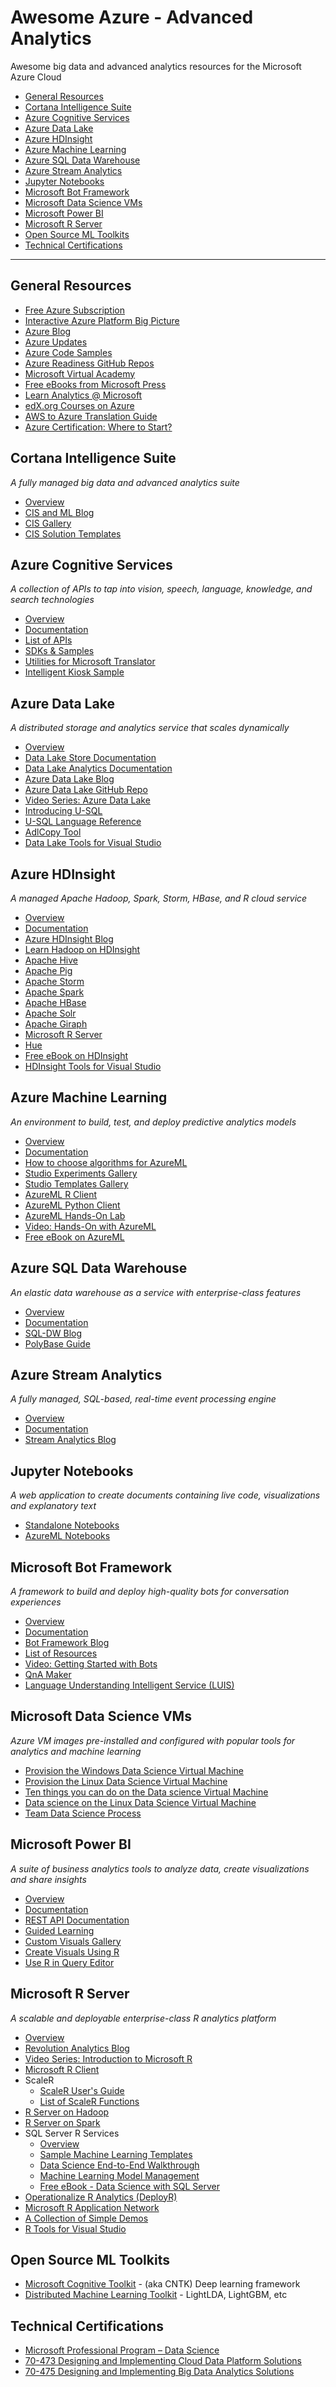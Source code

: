 # Awesome Azure - Advanced Analytics
Awesome big data and advanced analytics resources for the Microsoft Azure Cloud

- [General Resources](#general-resources)
- [Cortana Intelligence Suite](#cortana-intelligence-suite)
- [Azure Cognitive Services](#azure-cognitive-services)
- [Azure Data Lake](#azure-data-lake)
- [Azure HDInsight](#azure-hdinsight)
- [Azure Machine Learning](#azure-machine-learning)
- [Azure SQL Data Warehouse](#azure-sql-data-warehouse)
- [Azure Stream Analytics](#azure-stream-analytics)
- [Jupyter Notebooks](#jupyter-notebooks)
- [Microsoft Bot Framework](#microsoft-bot-framework)
- [Microsoft Data Science VMs](#microsoft-data-science-vms)
- [Microsoft Power BI](#microsoft-power-bi)
- [Microsoft R Server](#microsoft-r-server)
- [Open Source ML Toolkits](#open-source-ml-toolkits)
- [Technical Certifications](#technical-certifications)

- - -

## General Resources

* [Free Azure Subscription](https://azure.microsoft.com/en-us/free/)
* [Interactive Azure Platform Big Picture](http://azureplatform.azurewebsites.net/en-us/)
* [Azure Blog](https://azure.microsoft.com/en-us/blog/)
* [Azure Updates](https://azure.microsoft.com/en-us/updates/)
* [Azure Code Samples](https://azure.microsoft.com/en-us/documentation/samples/)
* [Azure Readiness GitHub Repos](https://github.com/Azure-Readiness)
* [Microsoft Virtual Academy](https://mva.microsoft.com/)
* [Free eBooks from Microsoft Press](https://mva.microsoft.com/ebooks)
* [Learn Analytics @ Microsoft](http://learnanalytics.microsoft.com/)
* [edX.org Courses on Azure](https://www.edx.org/course?search_query=azure)
* [AWS to Azure Translation Guide](https://azure.microsoft.com/en-us/campaigns/azure-vs-aws/mapping/)
* [Azure Certification: Where to Start?](https://buildazure.com/2016/09/29/azure-certification-where-to-start-2016-edition/)

## Cortana Intelligence Suite
*A fully managed big data and advanced analytics suite*

* [Overview](https://www.microsoft.com/en-us/cloud-platform/what-is-cortana-intelligence-suite)
* [CIS and ML Blog](https://blogs.technet.microsoft.com/machinelearning/)
* [CIS Gallery](https://gallery.cortanaintelligence.com/)
* [CIS Solution Templates](https://gallery.cortanaintelligence.com/solutions)

## Azure Cognitive Services
*A collection of APIs to tap into vision, speech, language, knowledge, and search technologies*

* [Overview](https://azure.microsoft.com/en-us/services/cognitive-services/)
* [Documentation](https://azure.microsoft.com/en-us/documentation/services/cognitive-services/)
* [List of APIs](https://www.microsoft.com/cognitive-services/en-us/apis)
* [SDKs & Samples](https://www.microsoft.com/cognitive-services/en-us/sdk-sample)
* [Utilities for Microsoft Translator](https://github.com/MicrosoftTranslator)
* [Intelligent Kiosk Sample](https://github.com/Microsoft/Cognitive-Samples-IntelligentKiosk)

## Azure Data Lake
*A distributed storage and analytics service that scales dynamically*

* [Overview](https://azure.microsoft.com/en-us/solutions/data-lake/)
* [Data Lake Store Documentation](https://azure.microsoft.com/en-us/documentation/services/data-lake-store/)
* [Data Lake Analytics Documentation](https://azure.microsoft.com/en-us/documentation/services/data-lake-analytics/)
* [Azure Data Lake Blog](https://blogs.msdn.microsoft.com/azuredatalake/)
* [Azure Data Lake GitHub Repo](https://github.com/Azure/AzureDataLake)
* [Video Series: Azure Data Lake](https://channel9.msdn.com/Series/AzureDataLake)
* [Introducing U-SQL](http://usql.io/)
* [U-SQL Language Reference](https://msdn.microsoft.com/en-US/library/azure/mt591959(Azure.100).aspx)
* [AdlCopy Tool](https://azure.microsoft.com/en-us/documentation/articles/data-lake-store-copy-data-azure-storage-blob/)
* [Data Lake Tools for Visual Studio](https://azure.microsoft.com/en-us/documentation/articles/data-lake-analytics-data-lake-tools-get-started/)

## Azure HDInsight
*A managed Apache Hadoop, Spark, Storm, HBase, and R cloud service*

* [Overview](https://azure.microsoft.com/en-in/services/hdinsight/)
* [Documentation](https://azure.microsoft.com/en-us/documentation/services/hdinsight/)
* [Azure HDInsight Blog](https://blogs.msdn.microsoft.com/azuredatalake/)
* [Learn Hadoop on HDInsight](https://azure.microsoft.com/en-us/documentation/learning-paths/hdinsight-self-guided-hadoop-training/)
* [Apache Hive](https://azure.microsoft.com/en-us/documentation/articles/hdinsight-use-hive/)
* [Apache Pig](https://azure.microsoft.com/en-us/documentation/articles/hdinsight-use-pig/)
* [Apache Storm](https://azure.microsoft.com/en-us/documentation/articles/hdinsight-storm-overview/)
* [Apache Spark](https://azure.microsoft.com/en-us/documentation/articles/hdinsight-apache-spark-overview/)
* [Apache HBase](https://azure.microsoft.com/en-us/documentation/articles/hdinsight-hbase-overview/)
* [Apache Solr](https://azure.microsoft.com/en-us/documentation/articles/hdinsight-hadoop-solr-install-linux/)
* [Apache Giraph](https://azure.microsoft.com/en-us/documentation/articles/hdinsight-hadoop-giraph-install-linux/)
* [Microsoft R Server](https://azure.microsoft.com/en-us/documentation/articles/hdinsight-hadoop-r-server-overview/)
* [Hue](https://azure.microsoft.com/en-us/documentation/articles/hdinsight-hadoop-hue-linux/)
* [Free eBook on HDInsight](https://blogs.msdn.microsoft.com/microsoft_press/2014/05/27/free-ebook-introducing-microsoft-azure-hdinsight/)
* [HDInsight Tools for Visual Studio](https://azure.microsoft.com/en-us/documentation/articles/hdinsight-hadoop-visual-studio-tools-get-started/)

## Azure Machine Learning
*An environment to build, test, and deploy predictive analytics models*

* [Overview](https://studio.azureml.net/)
* [Documentation](https://azure.microsoft.com/en-us/documentation/services/machine-learning/)
* [How to choose algorithms for AzureML](https://azure.microsoft.com/en-us/documentation/articles/machine-learning-algorithm-choice/)
* [Studio Experiments Gallery](https://gallery.cortanaintelligence.com/experiments)
* [Studio Templates Gallery](https://gallery.cortanaintelligence.com/Collection/Machine-Learning-Templates-with-Azure-ML-Studio-1)
* [AzureML R Client](https://github.com/RevolutionAnalytics/AzureML)
* [AzureML Python Client](https://github.com/Azure/Azure-MachineLearning-ClientLibrary-Python)
* [AzureML Hands-On Lab](https://github.com/Azure-Readiness/hol-azure-machine-learning)
* [Video: Hands-On with AzureML](https://mva.microsoft.com/en-US/training-courses/handson-with-azure-machine-learning-16638?l=2oXJxvJrC_506218965)
* [Free eBook on AzureML](https://blogs.msdn.microsoft.com/microsoft_press/2015/04/15/free-ebook-microsoft-azure-essentials-azure-machine-learning/)

## Azure SQL Data Warehouse
*An elastic data warehouse as a service with enterprise-class features*

* [Overview](https://azure.microsoft.com/en-us/services/sql-data-warehouse/)
* [Documentation](https://azure.microsoft.com/en-us/documentation/services/sql-data-warehouse/)
* [SQL-DW Blog](https://azure.microsoft.com/en-us/blog/tag/azure-sql-data-warehouse/)
* [PolyBase Guide](https://azure.microsoft.com/en-us/documentation/articles/sql-data-warehouse-load-polybase-guide/)

## Azure Stream Analytics
*A fully managed, SQL-based, real-time event processing engine*

* [Overview](https://azure.microsoft.com/en-us/services/stream-analytics/)
* [Documentation](https://azure.microsoft.com/en-us/documentation/services/stream-analytics/)
* [Stream Analytics Blog](https://blogs.msdn.microsoft.com/streamanalytics/)

## Jupyter Notebooks
*A web application to create documents containing live code, visualizations and explanatory text*

* [Standalone Notebooks](https://notebooks.azure.com/)
* [AzureML Notebooks](https://gallery.cortanaintelligence.com/notebooks)

## Microsoft Bot Framework
*A framework to build and deploy high-quality bots for conversation experiences*

* [Overview](https://dev.botframework.com/)
* [Documentation](https://docs.botframework.com/en-us/)
* [Bot Framework Blog](https://blog.botframework.com/)
* [List of Resources](https://blogs.msdn.microsoft.com/smich/2016/09/30/microsoft-bot-framework-resources/)
* [Video: Getting Started with Bots](https://mva.microsoft.com/en-us/training-courses/getting-started-with-bots-16759?l=2zTAb2HyC_3504668937)
* [QnA Maker](https://qnamaker.botframework.com/)
* [Language Understanding Intelligent Service (LUIS)](https://www.luis.ai/)

## Microsoft Data Science VMs
*Azure VM images pre-installed and configured with popular tools for analytics and machine learning*

* [Provision the Windows Data Science Virtual Machine](https://azure.microsoft.com/en-us/documentation/articles/machine-learning-data-science-provision-vm/)
* [Provision the Linux Data Science Virtual Machine](https://azure.microsoft.com/en-us/documentation/articles/machine-learning-data-science-linux-dsvm-intro/)
* [Ten things you can do on the Data science Virtual Machine](https://azure.microsoft.com/en-us/documentation/articles/machine-learning-data-science-vm-do-ten-things/)
* [Data science on the Linux Data Science Virtual Machine](https://azure.microsoft.com/en-us/documentation/articles/machine-learning-data-science-linux-dsvm-walkthrough/)
* [Team Data Science Process](https://azure.microsoft.com/en-us/documentation/learning-paths/data-science-process/)

## Microsoft Power BI
*A suite of business analytics tools to analyze data, create visualizations and share insights*

* [Overview](https://powerbi.microsoft.com/en-us/what-is-power-bi/)
* [Documentation](https://powerbi.microsoft.com/en-us/documentation/powerbi-landing-page/)
* [REST API Documentation](https://msdn.microsoft.com/en-us/library/dn877544.aspx)
* [Guided Learning](https://powerbi.microsoft.com/en-us/guided-learning/)
* [Custom Visuals Gallery](https://app.powerbi.com/visuals/)
* [Create Visuals Using R](https://powerbi.microsoft.com/en-us/documentation/powerbi-desktop-r-visuals/)
* [Use R in Query Editor](https://powerbi.microsoft.com/en-us/documentation/powerbi-desktop-r-in-query-editor/)

## Microsoft R Server
*A scalable and deployable enterprise-class R analytics platform*

* [Overview](https://msdn.microsoft.com/en-us/microsoft-r/index)
* [Revolution Analytics Blog](http://blog.revolutionanalytics.com/)
* [Video Series: Introduction to Microsoft R](https://channel9.msdn.com/Series/Microsoft-R-Server-Series)
* [Microsoft R Client](https://msdn.microsoft.com/en-us/microsoft-r/r-client-get-started)
* ScaleR
    * [ScaleR User's Guide](https://msdn.microsoft.com/en-us/microsoft-r/scaler-user-guide-introduction)
    * [List of ScaleR Functions](https://msdn.microsoft.com/en-us/microsoft-r/scaler/scaler)
* [R Server on Hadoop](https://msdn.microsoft.com/en-us/microsoft-r/scaler-hadoop-getting-started)
* [R Server on Spark](https://msdn.microsoft.com/en-us/microsoft-r/scaler-spark-getting-started)
* SQL Server R Services
    * [Overview](https://msdn.microsoft.com/en-us/library/mt604845.aspx)
    * [Sample Machine Learning Templates](https://github.com/Microsoft/SQL-Server-R-Services-Samples)
    * [Data Science End-to-End Walkthrough](https://msdn.microsoft.com/en-US/library/mt612857.aspx)
    * [Machine Learning Model Management](https://blogs.technet.microsoft.com/dataplatforminsider/2016/10/17/sql-server-as-a-machine-learning-model-management-system/)
    * [Free eBook - Data Science with SQL Server](https://blogs.technet.microsoft.com/machinelearning/2016/10/19/data-science-with-microsoft-sql-server-2016-free-ebook/)
* [Operationalize R Analytics (DeployR)](https://msdn.microsoft.com/en-us/microsoft-r/deployr-about)
* [Microsoft R Application Network](https://mran.microsoft.com/)
* [A Collection of Simple Demos](https://github.com/bensadeghi/R-demos/tree/master/MS-R)
* [R Tools for Visual Studio](https://microsoft.github.io/RTVS-docs/)

## Open Source ML Toolkits

* [Microsoft Cognitive Toolkit](https://www.microsoft.com/en-us/research/product/cognitive-toolkit/) - (aka CNTK) Deep learning framework
* [Distributed Machine Learning Toolkit](http://www.dmtk.io/) - LightLDA, LightGBM, etc

## Technical Certifications

* [Microsoft Professional Program – Data Science](https://academy.microsoft.com/en-us/professional-program/data-science/)
* [70-473 Designing and Implementing Cloud Data Platform Solutions](https://www.microsoft.com/en-us/learning/exam-70-473.aspx)
* [70-475 Designing and Implementing Big Data Analytics Solutions](https://www.microsoft.com/en-us/learning/exam-70-475.aspx)
